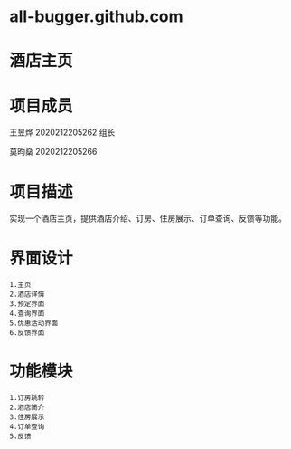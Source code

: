 # all-bugger.github.com

# 酒店主页

# 项目成员

王昱烨 2020212205262 组长

莫昀燊 2020212205266

# 项目描述

实现一个酒店主页，提供酒店介绍、订房、住房展示、订单查询、反馈等功能。

# 界面设计
    1.主页
    2.酒店详情
    3.预定界面
    4.查询界面
    5.优惠活动界面
    6.反馈界面

# 功能模块
    1.订房跳转
    2.酒店简介
    3.住房展示
    4.订单查询
    5.反馈
    